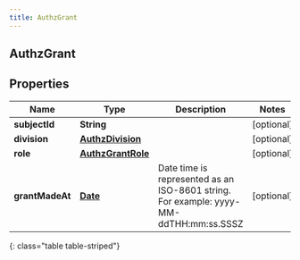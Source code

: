 ```yaml
---
title: AuthzGrant
---
```

## AuthzGrant


## Properties

| Name | Type | Description | Notes |
| ------------ | ------------- | ------------- | ------------- |
| **subjectId** | **String** |  |  [optional] |
| **division** | [**AuthzDivision**](AuthzDivision.html) |  |  [optional] |
| **role** | [**AuthzGrantRole**](AuthzGrantRole.html) |  |  [optional] |
| **grantMadeAt** | [**Date**](Date.html) | Date time is represented as an ISO-8601 string. For example: yyyy-MM-ddTHH:mm:ss.SSSZ |  [optional] |
{: class="table table-striped"}



